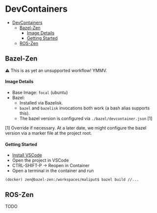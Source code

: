 # DevContainers

- [DevContainers](#devcontainers)
  - [Bazel-Zen](#bazel-zen)
      - [Image Details](#image-details)
      - [Getting Started](#getting-started)
  - [ROS-Zen](#ros-zen)

## Bazel-Zen

:warning: This is as yet an unsupported workflow! YMMV.

#### Image Details

* Base Image: `focal` (ubuntu)
* Bazel:
  * Installed via Bazelisk.
  * `bazel` and `bazelisk` invocations both work (a bash alias supports this).
  * The bazel version is configured via `./bazel/devcontainer.json` [1]

[1] Override if necessary. At a later date, we might configure the bazel version via a marker file at the project root.

#### Getting Started

* [Install VSCode](https://code.visualstudio.com/docs/setup/linux#_debian-and-ubuntu-based-distributions)
* Open the project in VSCode
* CTRL-SHIFT-P &rarr; Reopen in Container
* Open a terminal in the container and run

```
(docker) zen@bazel-zen:/workspaces/maliput$ bazel build //...
```

## ROS-Zen

TODO
